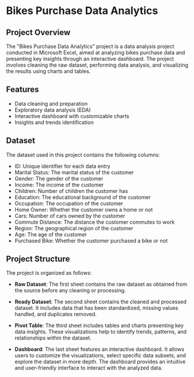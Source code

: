 # Bikes Purchase Data Analytics

## Project Overview

The "Bikes Purchase Data Analytics" project is a data analysis project conducted in Microsoft Excel, aimed at analyzing bikes purchase data and presenting key insights through an interactive dashboard. The project involves cleaning the raw dataset, performing data analysis, and visualizing the results using charts and tables.

## Features

- Data cleaning and preparation
- Exploratory data analysis (EDA)
- Interactive dashboard with customizable charts
- Insights and trends identification

## Dataset

The dataset used in this project contains the following columns:
- ID: Unique identifier for each data entry
- Marital Status: The marital status of the customer
- Gender: The gender of the customer
- Income: The income of the customer
- Children: Number of children the customer has
- Education: The educational background of the customer
- Occupation: The occupation of the customer
- Home Owner: Whether the customer owns a home or not
- Cars: Number of cars owned by the customer
- Commute Distance: The distance the customer commutes to work
- Region: The geographical region of the customer
- Age: The age of the customer
- Purchased Bike: Whether the customer purchased a bike or not

## Project Structure

The project is organized as follows:

- **Raw Dataset**: The first sheet contains the raw dataset as obtained from the source before any cleaning or processing.

- **Ready Dataset**: The second sheet contains the cleaned and processed dataset. It includes data that has been standardized, missing values handled, and duplicates removed.

- **Pivot Table**: The third sheet includes tables and charts presenting key data insights. These visualizations help to identify trends, patterns, and relationships within the dataset.

- **Dashboard**: The last sheet features an interactive dashboard. It allows users to customize the visualizations, select specific data subsets, and explore the dataset in more depth. The dashboard provides an intuitive and user-friendly interface to interact with the analyzed data.
